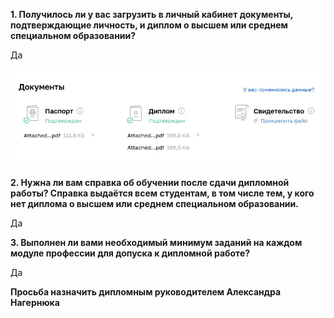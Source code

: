 **1. Получилось ли у вас загрузить в личный кабинет документы, подтверждающие личность, и диплом о высшем или среднем специальном образовании?**

Да

![Image alt](https://github.com/mezhibo/Dopusk/blob/f9586c72a8e7f66adc6a8bd4aecb2dbc46910df1/IMG/dopusk.jpg)


**2. Нужна ли вам справка об обучении после сдачи дипломной работы? Справка выдаётся всем студентам, в том числе тем, у кого нет диплома о высшем или среднем специальном образовании.**


Да

**3. Выполнен ли вами необходимый минимум заданий на каждом модуле профессии для допуска к дипломной работе?**


Да




**Просьба назначить дипломным руководителем Александра Нагернюка**








